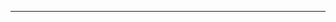 <!--
CO_OP_TRANSLATOR_METADATA:
{
  "original_hash": "5cd64c01065daed468d900608612932a",
  "translation_date": "2025-08-26T13:28:21+00:00",
  "source_file": "00-course-setup/01-setup-cloud.md",
  "language_code": "lt"
}
-->


---

